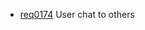  * [req0174](https://github.com/DomainDrivenArchitecture/ddaRequirement/blob/master/en/requirements/req0174.md) User chat to others